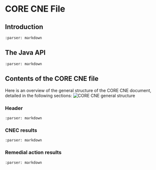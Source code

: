 # CORE CNE File

## Introduction

```{include} introduction.md
:parser: markdown
```

## The Java API

```{include} java-api.md
:parser: markdown
```

## Contents of the CORE CNE file

Here is an overview of the general structure of the CORE CNE document, detailed in the following sections: 
![CORE CNE general structure](/_static/img/core-cne-structure.png)

### Header

```{include} header.md
:parser: markdown
```

### CNEC results

```{include} cnec-results.md
:parser: markdown
```

### Remedial action results

```{include} ra-results.md
:parser: markdown
```

